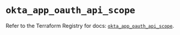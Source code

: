 # `okta_app_oauth_api_scope`

Refer to the Terraform Registry for docs: [`okta_app_oauth_api_scope`](https://registry.terraform.io/providers/okta/okta/4.12.0/docs/resources/app_oauth_api_scope).
